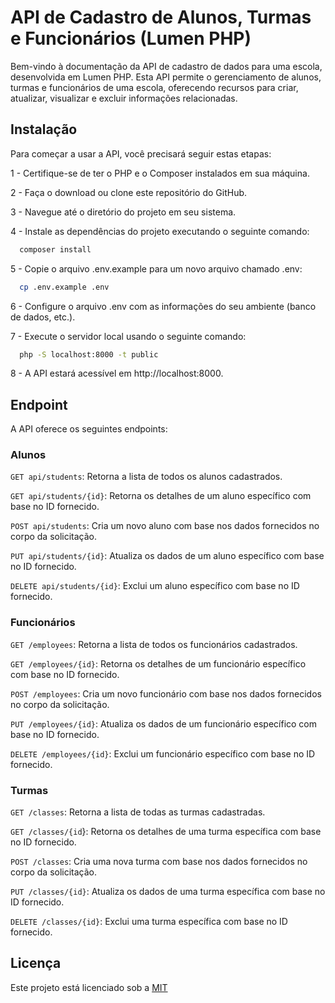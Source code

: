
# API de Cadastro de Alunos, Turmas e Funcionários (Lumen PHP)

Bem-vindo à documentação da API de cadastro de dados para uma escola, desenvolvida em Lumen PHP. Esta API permite o gerenciamento de alunos, turmas e funcionários de uma escola, oferecendo recursos para criar, atualizar, visualizar e excluir informações relacionadas.




## Instalação

Para começar a usar a API, você precisará seguir estas etapas:

1 - Certifique-se de ter o PHP e o Composer instalados em sua máquina.

2 - Faça o download ou clone este repositório do GitHub.

3 - Navegue até o diretório do projeto em seu sistema.

4 - Instale as dependências do projeto executando o seguinte comando:

```bash
  composer install
```
5 - Copie o arquivo .env.example para um novo arquivo chamado .env:

```bash
  cp .env.example .env
```

6 - Configure o arquivo .env com as informações do seu ambiente (banco de dados, etc.).

7 - Execute o servidor local usando o seguinte comando:
```bash
  php -S localhost:8000 -t public
```
8 - A API estará acessível em http://localhost:8000.


    
## Endpoint

A API oferece os seguintes endpoints:

### Alunos
`GET api/students`: Retorna a lista de todos os alunos cadastrados.

`GET api/students/{id}`: Retorna os detalhes de um aluno específico com base no ID fornecido.

`POST api/students`: Cria um novo aluno com base nos dados fornecidos no corpo da solicitação.

`PUT api/students/{id}`: Atualiza os dados de um aluno específico com base no ID fornecido.

`DELETE api/students/{id}`: Exclui um aluno específico com base no ID fornecido.

### Funcionários

`GET /employees`: Retorna a lista de todos os funcionários cadastrados.

`GET /employees/{id}`: Retorna os detalhes de um funcionário específico com base no ID fornecido.

`POST /employees`: Cria um novo funcionário com base nos dados fornecidos no corpo da solicitação.

`PUT /employees/{id}`: Atualiza os dados de um funcionário específico com base no ID fornecido.

`DELETE /employees/{id}`: Exclui um funcionário específico com base no ID fornecido.

### Turmas

`GET /classes`: Retorna a lista de todas as turmas cadastradas.

`GET /classes/{id`}: Retorna os detalhes de uma turma específica com base no ID fornecido.

`POST /classes`: Cria uma nova turma com base nos dados fornecidos no corpo da solicitação.

`PUT /classes/{id}`: Atualiza os dados de uma turma específica com base no ID fornecido.

`DELETE /classes/{id}`: Exclui uma turma específica com base no ID fornecido.
## Licença

Este projeto está licenciado sob a [MIT](https://choosealicense.com/licenses/mit/)

